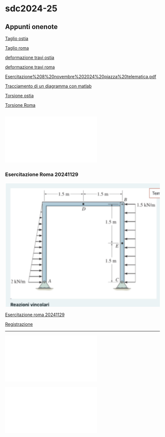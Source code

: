 # sdc2024-25

## Appunti onenote

[Taglio ostia](Taglio%20ostia%20%20%20%20%20%20%20%20%20%20%20%20.pdf)

[Taglio roma](Taglio%20Roma%20%20%20%20%20%20.pdf)

[deformazione travi ostia](Deformazione%20travi%20ostia%20%20%20%20%20%20%20%20%20%20%20%20%20%20%20%20.pdf)

[deformazione travi roma](Deformazion%20travi%20roma%20%20%20%20%20%20%20%20%20%20%20%20%20%20.pdf)

[Esercitazione%208%20novembre%202024%20piazza%20telematica.pdf](Esercitazione%208%20novembre%202024%20piazza%20telematica.pdf)

[Tracciamento di un diagramma con matlab](tracciamento%20dei%20diagrammi%20delle%20cds%20con%20matlab.pdf)

[Torsione ostia](Torsione%20ostia.pdf)

[Torsione Roma](Torsione%20ostia%20%20%20%20%20%20%20%20%20%20%20%20%20%20%20.pdf)

![](Formulazione%20del%20problema%20elastico%20per%20la%20trave.pdf)
---
### Esercitazione Roma 20241129
![Immagine|400](Pasted%20image%2020241130064320.png)

[Esercitazione roma 20241129](Esercitazione%20roma%2029112024.pdf)

[Registrazione](https://uniroma3.sharepoint.com/:v:/r/sites/aa2425scienzadellecostruzioni20801971tomassetti/Documenti%20condivisi/General/Recordings/Solo%20visualizzazione/Meeting%20in%20_General_-20241129_171520-Meeting%20Recording.mp4?csf=1&web=1&e=S9KwUT&nav=eyJyZWZlcnJhbEluZm8iOnsicmVmZXJyYWxBcHAiOiJTdHJlYW1XZWJBcHAiLCJyZWZlcnJhbFZpZXciOiJTaGFyZURpYWxvZy1MaW5rIiwicmVmZXJyYWxBcHBQbGF0Zm9ybSI6IldlYiIsInJlZmVycmFsTW9kZSI6InZpZXcifX0%3D)

---

![](trasformazione%20delle%20tensioni%20roma%20%20%20%20%20%20%20%20%20%20%20%20%20%20%20%20%20%20%20%20%20%20.pdf)

![](Esercitazione%204%20dicembre%20ostia.pdf)
